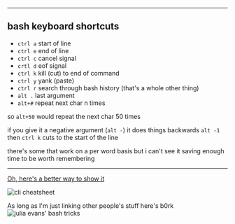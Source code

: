 ---------
bash keyboard shortcuts
---------

- `ctrl a` start of line
- `ctrl e` end of line
- `ctrl c` cancel signal
- `crtl d` eof signal
- `ctrl k` kill (cut) to end of command
- `ctrl y` yank (paste)
- `ctrl r` search through bash history (that's a whole other thing)
- `alt .` last argument
- `alt+#` repeat next char n times

so `alt+50` would repeat the next char 50 times

if you give it a negative argument (`alt -`) it does things backwards
`alt -1` then `ctrl k` cuts to the start of the line

there's some that work on a per word basis but i can't see it saving enough time to be worth remembering

---

[Oh, here's a better way to show it](https://clementc.github.io/blog/2018/01/25/moving_cli/)

![cli cheatsheet](https://clementc.github.io/figures/moving_cli.png)


As long as I'm just linking other people's stuff here's b0rk
![julia evans' bash tricks](https://i.stack.imgur.com/RjLje.jpg)
